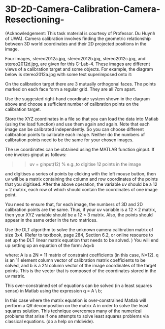 # 3D-2D-Camera-Calibration-Camera-Resectioning-

(Acknowledgement: This task material is courtesy of Professor. Du Huynh of UWA).
Camera calibration involves finding the geometric relationship between 3D world coordinates and their 2D projected positions in the image.

Four images, stereo2012a.jpg, stereo2012b.jpg, stereo2012c.jpg, and stereo2012d.jpg, are given for this C-Lab-4. These images are different views of a calibration target and some objects. For example, the diagram below is stereo2012a.jpg with some text superimposed onto it:

On the calibration target there are 3 mutually orthogonal faces. The points marked on each face form a regular grid. They are all 7cm apart.

Use the suggested right-hand coordinate system shown in the diagram above and choose a sufficient number of calibration points on the calibration target.

Store the XYZ coordinates in a file so that you can load the data into Matlab (using the load function) and use them again and again. Note that each image can be calibrated independently. So you can choose different calibration points to calibrate each image. Neither do the numbers of calibration points need to be the same for your chosen images.

The uv coordinates can be obtained using the MATLAB function ginput. If one invokes ginput as follows:
>> uv = ginput(12) % e.g.,to digitise 12 points in the image 

and digitises a series of points by clicking with the left mouse button, then uv will be a matrix containing the column and row coordinates of the points that you digitised.
After the above operation, the variable uv should be a 12 × 2 matrix, each row of which should contain the coordinates of one image point.

You need to ensure that, for each image, the numbers of 3D and 2D calibration points are the same. Thus, if your uv variable is a 12 × 2 matrix, then your XYZ variable should be a 12 × 3 matrix. Also, the points should appear in the same order in the two matrices.

Use the DLT algorithm to solve the unknown camera calibration matrix of size 3x4. (Refer to textbook, page 284, Section 6.2, or online resource to set up the DLT linear matrix equation that needs to be solved. )
You will end up setting up an equation of the form:
Aq=b

where:
A is a 2N × 11 matrix of constraint coefficients (in this case, N=12).
q is an 11 element column vector of calibration matrix coefficients to be solved, and
b is a 2N column vector of the image coordinates of the target points. This is the vector that is composed of the coordinates stored in the uv matrix.

This over-constrained set of equations can be solved (in a least squares sense) in Matlab using the expression
q = A \ b;

In this case where the matrix equation is over-constrained Matlab will perform a QR decomposition on the matrix A in order to solve the least squares solution. This technique overcomes many of the numerical problems that arise if one attempts to solve least squares problems via classical equations. (do a help on mldivide).
